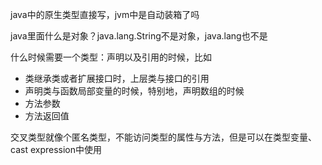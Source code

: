 
java中的原生类型直接写，jvm中是自动装箱了吗


java里面什么是对象？java.lang.String不是对象，java.lang也不是

什么时候需要一个类型：声明以及引用的时候，比如
* 类继承类或者扩展接口时，上层类与接口的引用
* 声明类与函数局部变量的时候，特别地，声明数组的时候
* 方法参数
* 方法返回值


交叉类型就像个匿名类型，不能访问类型的属性与方法，但是可以在类型变量、cast expression中使用
